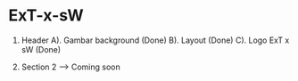 # ExT-x-sW

1. Header
    A). Gambar background (Done)
    B). Layout (Done)
    C). Logo ExT x sW (Done)

2. Section 2 --> Coming soon
